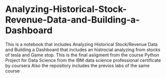 # Analyzing-Historical-Stock-Revenue-Data-and-Building-a-Dashboard
This is a notebook that includes Analyzing Historical Stock/Revenue Data and Building a Dashboard that includes an histrocial analyzing from stocks of tesla and Game stop.
This is the final asiigment from the course Python Project for Data Science from the IBM data science professional certificate by coursera
Also the repository includes the previos labs of the same course
